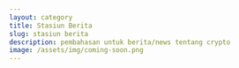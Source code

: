 ```yaml
---
layout: category
title: Stasiun Berita
slug: stasiun berita
description: pembahasan untuk berita/news tentang crypto
image: /assets/img/coming-soon.png
---
```

